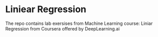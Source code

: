 # Liniear Regression 
The repo contains lab exersises from Machine Learning course: Liniar Regression from Coursera offered by DeepLearning.ai
